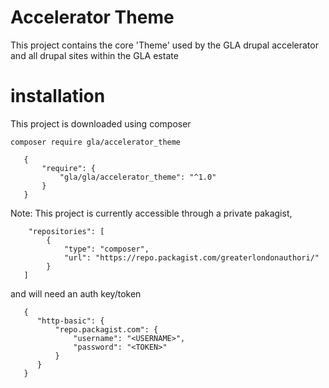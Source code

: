 # Accelerator Theme

This project contains the core 'Theme' used by the GLA drupal accelerator and all drupal sites within the GLA estate

# installation
This project is downloaded using composer
```
composer require gla/accelerator_theme
```

```
   {
       "require": {
           "gla/gla/accelerator_theme": "^1.0"
       }
   } 
```




Note: This project is currently accessible through a private pakagist, 
```
    "repositories": [
        {
            "type": "composer",
            "url": "https://repo.packagist.com/greaterlondonauthori/"
        }
   ]
```

and will need an auth key/token
```
   {
      "http-basic": {
          "repo.packagist.com": {
              "username": "<USERNAME>",
              "password": "<TOKEN>"
          }
      }
   }
```
